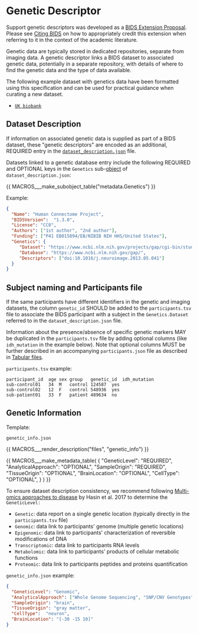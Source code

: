 # Genetic Descriptor

Support genetic descriptors was developed as a
[BIDS Extension Proposal](../extensions.md#bids-extension-proposals).
Please see [Citing BIDS](../introduction.md#citing-bids)
on how to appropriately credit this extension when referring to it in the
context of the academic literature.

Genetic data are typically stored in dedicated repositories,
separate from imaging data.
A genetic descriptor links a BIDS dataset to associated genetic data,
potentially in a separate repository,
with details of where to find the genetic data and the type of data available.

The following example dataset with genetics data have been formatted using this specification
and can be used for practical guidance when curating a new dataset.

-   [`UK biobank`](https://github.com/bids-standard/bids-examples/tree/master/genetics_ukbb)

## Dataset Description

If information on associated genetic data is supplied as part of a BIDS dataset,
these "genetic descriptors" are encoded as an additional, REQUIRED entry in the
[`dataset_description.json`](../modality-agnostic-files.md#dataset_descriptionjson)
file.

Datasets linked to a genetic database entry include the following REQUIRED and OPTIONAL
keys in the `Genetics` sub-[object][] of `dataset_description.json`:

<!-- This block generates a table describing subfields within a metadata field.
The definitions of these fields can be found in
  src/schema/objects/metadata.yaml
and a guide for using macros can be found at
 https://github.com/bids-standard/bids-specification/blob/master/macros_doc.md
-->
{{ MACROS___make_subobject_table("metadata.Genetics") }}

Example:

```JSON
{
  "Name": "Human Connectome Project",
  "BIDSVersion":  "1.3.0",
  "License": "CC0",
  "Authors": ["1st author", "2nd author"],
  "Funding": ["P41 EB015894/EB/NIBIB NIH HHS/United States"],
  "Genetics": {
     "Dataset": "https://www.ncbi.nlm.nih.gov/projects/gap/cgi-bin/study.cgi?study_id=phs001364.v1.p1",
     "Database": "https://www.ncbi.nlm.nih.gov/gap/",
     "Descriptors": ["doi:10.1016/j.neuroimage.2013.05.041"]
  }
}
```

## Subject naming and Participants file

If the same participants have different identifiers in the genetic and imaging datasets,
the column `genetic_id` SHOULD be added to the `participants.tsv` file to associate
the BIDS participant with a subject in the `Genetics.Dataset` referred to in the
`dataset_description.json` file.

Information about the presence/absence of specific genetic markers MAY be duplicated
in the `participants.tsv` file by adding optional columns (like `idh_mutation` in the
example below).
Note that optional columns MUST be further described in an accompanying
`participants.json` file as described in
[Tabular files](../common-principles.md#tabular-files).

`participants.tsv` example:

```Text
participant_id	age	sex	group	genetic_id	idh_mutation
sub-control01	34	M	control	124587	yes
sub-control02	12	F	control	548936	yes
sub-patient01	33	F	patient	489634	no
```

## Genetic Information

Template:

```Text
genetic_info.json
```

<!-- This block generates a description.
A guide for using macros can be found at
 https://github.com/bids-standard/bids-specification/blob/master/macros_doc.md
-->
{{ MACROS___render_description("files", "genetic_info") }}

<!-- This block generates a metadata table.
The definitions of these fields can be found in
  src/schema/objects/metadata.yaml
and a guide for using macros can be found at
 https://github.com/bids-standard/bids-specification/blob/master/macros_doc.md
-->
{{ MACROS___make_metadata_table(
   {
      "GeneticLevel": "REQUIRED",
      "AnalyticalApproach": "OPTIONAL",
      "SampleOrigin": "REQUIRED",
      "TissueOrigin": "OPTIONAL",
      "BrainLocation": "OPTIONAL",
      "CellType": "OPTIONAL",
   }
) }}

To ensure dataset description consistency, we recommend following [Multi-omics approaches to disease](https://genomebiology.biomedcentral.com/articles/10.1186/s13059-017-1215-1) by Hasin et al. 2017 to determine the `GeneticLevel:`

-   `Genetic`: data report on a single genetic location (typically directly in the `participants.tsv` file)
-   `Genomic`:  data link to participants' genome (multiple genetic locations)
-   `Epigenomic`: data link to participants' characterization of reversible modifications of DNA
-   `Transcriptomic`: data link to participants RNA levels
-   `Metabolomic`: data link to participants' products of cellular metabolic functions
-   `Proteomic`: data link to participants peptides and proteins quantification

`genetic_info.json` example:

```JSON
{
  "GeneticLevel": "Genomic",
  "AnalyticalApproach": ["Whole Genome Sequencing", "SNP/CNV Genotypes"],
  "SampleOrigin": "brain",
  "TissueOrigin": "gray matter",
  "CellType":  "neuron",
  "BrainLocation": "[-30 -15 10]"
}
```

<!-- Link Definitions -->

[object]: https://www.json.org/json-en.html
